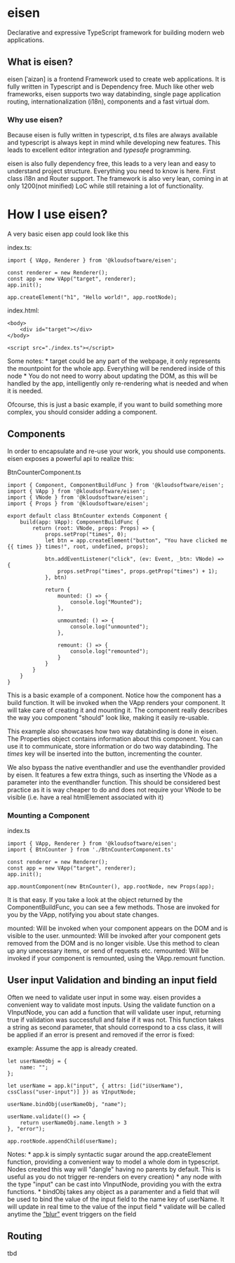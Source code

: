 # eisen

Declarative and expressive TypeScript framework for building modern web applications.

## What is eisen?

eisen [ˈaizən] is a frontend Framework used to create web applications. It is fully written in Typescript and is Dependency free.
Much like other web frameworks, eisen supports two way databinding, single page application routing, internationalization (i18n), components and a fast virtual dom.
 
### Why use eisen?
 
Because eisen is fully written in typescript, d.ts files are always available and typescript is always kept in mind while developing new features. This leads
to excellent editor integration and *typesafe* programming. 
 
eisen is also fully dependency free, this leads to a very lean and easy to understand project structure. Everything you need to know is here. First class i18n and Router support.
The framework is also very lean, coming in at only 1200(not minified) LoC while still retaining a lot of functionality.
    
# How I use eisen?

A very basic eisen app could look like this

index.ts:
```
import { VApp, Renderer } from '@kloudsoftware/eisen';

const renderer = new Renderer();
const app = new VApp("target", renderer);
app.init();

app.createElement("h1", "Hello world!", app.rootNode);
```

index.html:
```
<body>
    <div id="target"></div>
</body>

<script src="./index.ts"></script>
```

Some notes:
    * target could be any part of the webpage, it only represents the mountpoint for the whole app. Everything will be rendered inside of this node
    * You do not need to worry about updating the DOM, as this will be handled by the app, intelligently only re-rendering what is needed and when it is needed.

Ofcourse, this is just a basic example, if you want to build something more complex, you should consider adding a component.

## Components

In order to encapsulate and re-use your work, you should use components. eisen exposes a powerful api to realize this:

BtnCounterComponent.ts
```
import { Component, ComponentBuildFunc } from '@kloudsoftware/eisen';
import { VApp } from '@kloudsoftware/eisen';
import { VNode } from '@kloudsoftware/eisen';
import { Props } from '@kloudsoftware/eisen';

export default class BtnCounter extends Component {
    build(app: VApp): ComponentBuildFunc {
        return (root: VNode, props: Props) => {
            props.setProp("times", 0);
            let btn = app.createElement("button", "You have clicked me {{ times }} times!", root, undefined, props);

            btn.addEventListener("click", (ev: Event, _btn: VNode) => {
                props.setProp("times", props.getProp("times") + 1);
            }, btn)

            return {
                mounted: () => {
                    console.log("Mounted");
                },

                unmounted: () => {
                    console.log("unmounted");
                },

                remount: () => {
                    console.log("remounted");
                }
            }
        }
    }
}
```

This is a basic example of a component. Notice how the component has a build function. It will be invoked when the VApp renders your component.
It will take care of creating it and mounting it. The component really describes the way you component "should" look like, making it easily re-usable.

This example also showcases how two way databinding is done in eisen. The Properties object contains information about this component. You can use it to communicate, store information
or do two way databinding. The *times* key will be inserted into the button, incrementing the counter.

We also bypass the native eventhandler and use the eventhandler provided by eisen. It features a few extra things, such as inserting the VNode as a parameter into the eventhandler function. This should be considered best practice as it is way cheaper to do and does not require your VNode to be visible (i.e. have a real htmlElement associated with it)

### Mounting a Component

index.ts
```
import { VApp, Renderer } from '@kloudsoftware/eisen';
import { BtnCounter } from './BtnCounterComponent.ts'

const renderer = new Renderer();
const app = new VApp("target", renderer);
app.init();

app.mountComponent(new BtnCounter(), app.rootNode, new Props(app);
```

It is that easy. If you take a look at the object returned by the ComponentBuildFunc, you can see a few methods. Those are invoked for you by the VApp, notifying you about state changes.

mounted: Will be invoked when your component appears on the DOM and is visible to the user.
unmounted: Will be invoked after your component gets removed from the DOM and is no longer visible. Use this method to clean up any unecessary items, or send of requests etc.
remounted: Will be invoked if your component is remounted, using the VApp.remount function.

## User input Validation and binding an input field

Often we need to validate user input in some way. eisen provides a convenient way to validate most inputs. Using the validate function on a VInputNode, you can add a function that will validate user input,
returning true if validation was successfull and false if it was not. This function takes a string as second parameter, that should correspond to a css class, it will be applied if an error is present and
removed if the error is fixed:


example: 
Assume the app is already created.

```
let userNameObj = {
    name: "";
};

let userName = app.k("input", { attrs: [id("iUserName"), cssClass("user-input")] }) as VInputNode;

userName.bindObj(userNameObj, "name");

userName.validate(() => {
    return userNameObj.name.length > 3
}, "error");

app.rootNode.appendChild(userName);
```



Notes: 
    * app.k is simply syntactic sugar around the app.createElement function, providing a convenient way to model a whole dom in typescript. Nodes created this way will "dangle" having no parents by default. This is useful as you do not trigger re-renders on every creation)
    * any node with the type "input" can be cast into VInputNode, providing you with the extra functions.
    * bindObj takes any object as a paramenter and a field that will be used to bind the value of the input field to the name key of userName. It will update in real time to the value of the input field
    * validate will be called anytime the ["blur"](https://developer.mozilla.org/en-US/docs/Web/API/Window/blur_event) event triggers on the field
    
## Routing

tbd

